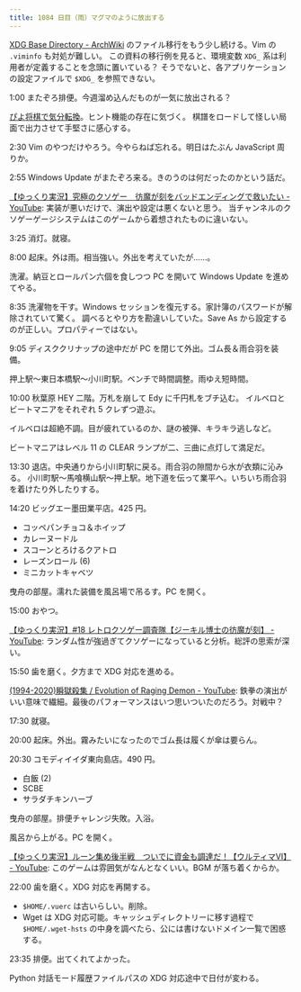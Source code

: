 ```yaml
---
title: 1084 日目（雨）マグマのように放出する
---
```


[XDG Base Directory - ArchWiki](https://wiki.archlinux.org/title/XDG_Base_Directory)
のファイル移行をもう少し続ける。Vim の `.viminfo` も対処が難しい。
この資料の移行例を見ると、環境変数 `XDG_` 系は利用者が定義することを念頭に置いている？
そうでないと、各アプリケーションの設定ファイルで `$XDG_` を参照できない。

1:00 またぞろ排便。今週溜め込んだものが一気に放出される？

[ぴよ将棋で気分転換](https://twitter.com/showa_yojyo/status/1646924715074949121)。ヒント機能の存在に気づく。
棋譜をロードして怪しい局面で出力させて手堅さに感心する。

2:30 Vim のやつだけやろう。今やらねば忘れる。明日はたぶん JavaScript 周りか。

2:55 Windows Update がまたぞろ来る。きのうのは何だったのかという話だ。

[【ゆっくり実況】究極のクソゲー　彷魔が刻をバッドエンディングで救いたい - YouTube](https://www.youtube.com/watch?v=wr5_gFQfb3I):
実装が悪いだけで、演出や設定は悪くないと思う。
当チャンネルのクソゲーゲージシステムはこのゲームから着想されたものに違いない。

3:25 消灯。就寝。

8:00 起床。外は雨。相当強い。外出を考えていたが……。

洗濯。納豆とロールパン六個を食しつつ PC を開いて Windows Update を進めてやる。

8:35 洗濯物を干す。Windows セッションを復元する。家計簿のパスワードが解除されていて驚く。
調べるとやり方を勘違いしていた。Save As から設定するのが正しい。プロパティーではない。

9:05 ディスククリナップの途中だが PC を閉じて外出。ゴム長＆雨合羽を装備。

押上駅～東日本橋駅～小川町駅。ベンチで時間調整。雨ゆえ短時間。

10:00 秋葉原 HEY 二階。万札を崩して Edy に千円札をブチ込む。
イルベロとビートマニアをそれぞれ 5 クレずつ遊ぶ。

イルベロは超絶不調。目が疲れているのか、謎の被弾、キラキラ逃しなど。

ビートマニアはレベル 11 の CLEAR ランプが二、三曲に点灯して満足だ。

13:30 退店。中央通りから小川町駅に戻る。雨合羽の隙間から水が衣類に沁みる。
小川町駅～馬喰横山駅～押上駅。地下道を伝って業平へ。いちいち雨合羽を着けたり外したりする。

14:20 ビッグエー墨田業平店。425 円。

* コッペパンチョコ＆ホイップ
* カレーヌードル
* スコーンとろけるクアトロ
* レーズンロール (6)
* ミニカットキャベツ

曳舟の部屋。濡れた装備を風呂場で吊るす。PC を開く。

15:00 おやつ。

[【ゆっくり実況】#18 レトロクソゲー調査隊【ジーキル博士の彷魔が刻】 - YouTube](https://www.youtube.com/watch?v=4EeoA8za8rE):
ランダム性が強過ぎてクソゲーになっていると分析。総評の思索が深い。

15:50 歯を磨く。夕方まで XDG 対応を進める。

[(1994-2020)瞬獄殺集 / Evolution of Raging Demon - YouTube](https://www.youtube.com/watch?v=tkMqIeyOPvM):
鉄拳の演出がいい意味で繊細。最後のパフォーマンスはいつ思いついたのだろう。対戦中？

17:30 就寝。

20:00 起床。外出。霧みたいになったのでゴム長は履くが傘は要らん。

20:30 コモディイイダ東向島店。490 円。

* 白飯 (2)
* SCBE
* サラダチキンハーブ

曳舟の部屋。排便チャレンジ失敗。入浴。

風呂から上がる。PC を開く。

[【ゆっくり実況】ルーン集め後半戦　ついでに資金も調達だ！【ウルティマⅥ】 - YouTube](https://www.youtube.com/watch?v=oT26_T2cjRw):
このゲームは雰囲気がなんとなくいい。BGM が落ち着くからか。

22:00 歯を磨く。XDG 対応を再開する。

* `$HOME/.vuerc` は古いらしい。削除。
* Wget は XDG 対応可能。キャッシュディレクトリーに移す過程で `$HOME/.wget-hsts`
  の中身を調べたら、公には書けないドメイン一覧で困惑する。

23:35 排便。出てくれてよかった。

Python 対話モード履歴ファイルパスの XDG 対応途中で日付が変わる。
